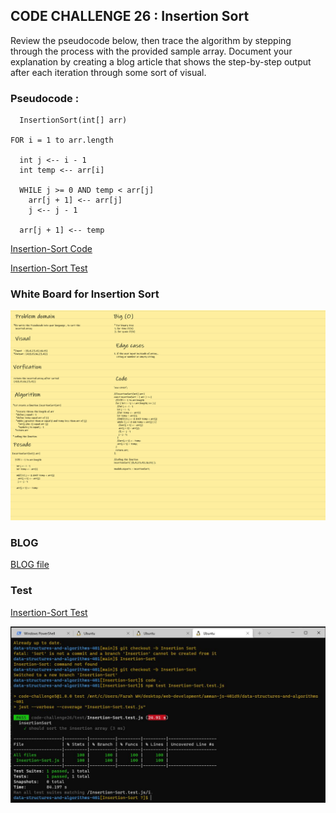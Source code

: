 ## **CODE CHALLENGE 26 : Insertion Sort**

Review the pseudocode below, then trace the algorithm by stepping through the process with the provided sample array. Document your explanation by creating a blog article that shows the step-by-step output after each iteration through some sort of visual.

### **Pseudocode :**

      InsertionSort(int[] arr)
  
    FOR i = 1 to arr.length
    
      int j <-- i - 1
      int temp <-- arr[i]
      
      WHILE j >= 0 AND temp < arr[j]
        arr[j + 1] <-- arr[j]
        j <-- j - 1
        
      arr[j + 1] <-- temp

[Insertion-Sort Code](https://github.com/farahalwahaibi/data-structures-and-algorithms-401/blob/main/code-challenge26/Insertion-Sort.js)

[Insertion-Sort Test](https://github.com/farahalwahaibi/data-structures-and-algorithms-401/blob/main/code-challenge26/test/Insertion-Sort.test.js)



### **White Board for Insertion Sort**

![white-board](2.png)


### **BLOG**
[BLOG file](https://github.com/farahalwahaibi/data-structures-and-algorithms-401/blob/main/code-challenge26/BLOG.md)

### **Test**

[Insertion-Sort Test](https://github.com/farahalwahaibi/data-structures-and-algorithms-401/blob/main/code-challenge26/test/Insertion-Sort.test.js)

![Insertion-Sort Test](1.JPG)
